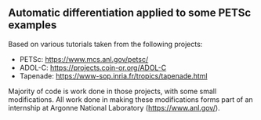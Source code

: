## Automatic differentiation applied to some PETSc examples

Based on various tutorials taken from the following projects:
* PETSc: https://www.mcs.anl.gov/petsc/
* ADOL-C: https://projects.coin-or.org/ADOL-C
* Tapenade: https://www-sop.inria.fr/tropics/tapenade.html

Majority of code is work done in those projects, with some small modifications. All work done in making these modifications forms part of an internship at Argonne National Laboratory (https://www.anl.gov/).
